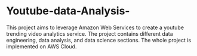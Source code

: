 # Youtube-data-Analysis-
This project aims to leverage Amazon Web Services to create a youtube trending video analytics service. The project contains different data engineering, data analysis, and data science sections. The whole project is implemented on AWS Cloud.
